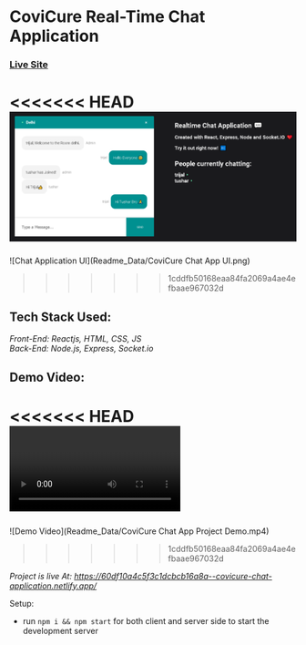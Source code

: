 # CoviCure Real-Time Chat Application

### [Live Site](https://60df10a4c5f3c1dcbcb16a8a--covicure-chat-application.netlify.app/)

<<<<<<< HEAD
![Chat Application UI](https://github.com/Trijal-Bhardwaj/covicure_chat_application/blob/master/CoviCureUI.png)
=======
![Chat Application UI](Readme_Data/CoviCure Chat App UI.png)
>>>>>>> 1cddfb50168eaa84fa2069a4ae4efbaae967032d

## Tech Stack Used:
*Front-End: Reactjs, HTML, CSS, JS*<br/>
*Back-End: Node.js, Express, Socket.io*<br/>

## Demo Video:
<<<<<<< HEAD
![Demo Video](https://github.com/Trijal-Bhardwaj/covicure_chat_application/blob/master/CoviCureProjectDemo.mp4)
=======
![Demo Video](Readme_Data/CoviCure Chat App Project Demo.mp4)
>>>>>>> 1cddfb50168eaa84fa2069a4ae4efbaae967032d

*Project is live At: https://60df10a4c5f3c1dcbcb16a8a--covicure-chat-application.netlify.app/*

Setup:
- run ```npm i && npm start``` for both client and server side to start the development server
